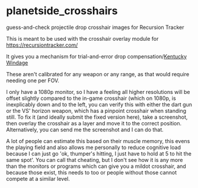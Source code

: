 # planetside_crosshairs
guess-and-check projectile drop crosshair images for Recursion Tracker


This is meant to be used with the crosshair overlay module for https://recursiontracker.com/

It gives you a mechanism for trial-and-error drop compensation/[Kentucky Windage](https://en.wikipedia.org/wiki/Windage#Ballistics)

These aren't calibrated for any weapon or any range, as that would require needing one per FOV.

I only have a 1080p monitor, so I have a feeling all higher resolutions will be offset slightly compared to the in-game crosshair (which on 1080p, is inexplicably down and to the left, you can verify this with either the dart gun or the VS' horizon weapon, which has a pinpoint crosshair when standing still.  To fix it (and ideally submit the fixed version here), take a screenshot, then overlay the crosshair as a layer and move it to the correct position.  Alternatively, you can send me the screenshot and I can do that.

A lot of people can estimate this based on their muscle memory, this evens the playing field and also allows me personally to reduce cognitive load because I can just go 'ok, thumper's hitting, I just have to hold at 5 to hit the same spot'.  You can call that cheating, but I don't see how it is any more than the monitors or programs which can give you a mildot crosshair, and because those exist, this needs to too or people without those cannot compete at a similar level.

